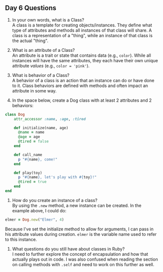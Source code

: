 ## Day 6 Questions

1. In your own words, what is a Class?\
A class is a template for creating objects/instances. They define what type of attributes and methods all instances of that class will share. A class is a representation of a "thing", while an instance of that class is the actual "thing".

1. What is an attribute of a Class?\
An attribute is a trait or state that contains data (e.g., `color`). While all instances will have the same attributes, they each have their own unique attribute _values_ (e.g., `color = 'pink'`).

1. What is behavior of a Class?\
A behavior of a class is an action that an instance can do or have done to it. Class behaviors are defined with methods and often impact an attribute in some way.

1. In the space below, create a Dog class with at least 2 attributes and 2 behaviors:
```ruby
class Dog
    attr_accessor :name, :age, :tired

    def initialize(name, age)
      @name = name
      @age = age
      @tired = false
    end

    def call_name
      p "#{name}, come!"
    end

    def play(toy)
      p "#{name}, let's play with #{toy}!"
      @tired = true
    end
end
```

1. How do you create an instance of a class?\
By using the `.new` method, a new instance can be created. In the example above, I could do:
```ruby
elmer = Dog.new("Elmer", 4)
```
Because I've set the initialize method to allow for arguments, I can pass in his attribute values during creation. `elmer` is the variable name used to refer to this instance.

1. What questions do you still have about classes in Ruby?\
I need to further explore the concept of encapsulation and how that actually plays out in code. I was also confused when reading the section on calling methods with `.self` and need to work on this further as well.
